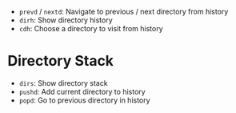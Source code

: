 - `prevd` / `nextd`: Navigate to previous / next directory from history
- `dirh`: Show directory history
- `cdh`: Choose a directory to visit from history

# Directory Stack

- `dirs`: Show directory stack
- `pushd`: Add current directory to history
- `popd`: Go to previous directory in history
